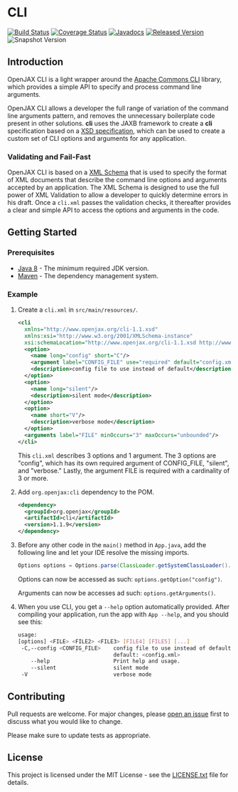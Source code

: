 # CLI

[![Build Status](https://travis-ci.org/openjax/cli.svg?branch=master)](https://travis-ci.org/openjax/cli)
[![Coverage Status](https://coveralls.io/repos/github/openjax/cli/badge.svg)](https://coveralls.io/github/openjax/cli)
[![Javadocs](https://www.javadoc.io/badge/org.openjax/cli.svg)](https://www.javadoc.io/doc/org.openjax/cli)
[![Released Version](https://img.shields.io/maven-central/v/org.openjax/cli.svg)](https://mvnrepository.com/artifact/org.openjax/cli)
![Snapshot Version](https://img.shields.io/nexus/s/org.openjax/cli?label=maven-snapshot&server=https%3A%2F%2Foss.sonatype.org)

## Introduction

OpenJAX CLI is a light wrapper around the [Apache Commons CLI][apache-commons-cli] library, which provides a simple API to specify and process command line arguments.

OpenJAX CLI allows a developer the full range of variation of the command line arguments pattern, and removes the unnecessary boilerplate code present in other solutions. **cli** uses the JAXB framework to create a **cli** specification based on a [XSD specification][cli-schema], which can be used to create a custom set of CLI options and arguments for any application.

### Validating and Fail-Fast

OpenJAX CLI is based on a [XML Schema][cli-schema] that is used to specify the format of XML documents that describe the command line options and arguments accepted by an application. The XML Schema is designed to use the full power of XML Validation to allow a developer to quickly determine errors in his draft. Once a `cli.xml` passes the validation checks, it thereafter provides a clear and simple API to access the options and arguments in the code.

## Getting Started

### Prerequisites

* [Java 8][jdk8-download] - The minimum required JDK version.
* [Maven][maven] - The dependency management system.

### Example

1. Create a `cli.xml` in `src/main/resources/`.

   ```xml
   <cli
     xmlns="http://www.openjax.org/cli-1.1.xsd"
     xmlns:xsi="http://www.w3.org/2001/XMLSchema-instance"
     xsi:schemaLocation="http://www.openjax.org/cli-1.1.xsd http://www.openjax.org/cli.xsd">
     <option>
       <name long="config" short="C"/>
       <argument label="CONFIG_FILE" use="required" default="config.xml"/>
       <description>config file to use instead of default</description>
     </option>
     <option>
       <name long="silent"/>
       <description>silent mode</description>
     </option>
     <option>
       <name short="V"/>
       <description>verbose mode</description>
     </option>
     <arguments label="FILE" minOccurs="3" maxOccurs="unbounded"/>
   </cli>
   ```

   This `cli.xml` describes 3 options and 1 argument. The 3 options are "config", which has its own required argument of CONFIG_FILE, "silent", and "verbose." Lastly, the argument FILE is required with a cardinality of 3 or more.

1. Add `org.openjax:cli` dependency to the POM.

   ```xml
   <dependency>
     <groupId>org.openjax</groupId>
     <artifactId>cli</artifactId>
     <version>1.1.9</version>
   </dependency>
   ```

1. Before any other code in the `main()` method in `App.java`, add the following line and let your IDE resolve the missing imports.

   ```java
   Options options = Options.parse(ClassLoader.getSystemClassLoader().getResource("cli.xml").getURL(), args);
   ```

   Options can now be accessed as such: `options.getOption("config")`.

   Arguments can now be accesses ad such: `options.getArguments()`.

1. When you use CLI, you get a `--help` option automatically provided. After compiling your application, run the app with `App --help`, and you should see this:

   ```bash
   usage:
   [options] <FILE> <FILE2> <FILE3> [FILE4] [FILE5] [...]
    -C,--config <CONFIG_FILE>    config file to use instead of default
                                 default: <config.xml>
       --help                    Print help and usage.
       --silent                  silent mode
    -V                           verbose mode
   ```

## Contributing

Pull requests are welcome. For major changes, please [open an issue](../../issues) first to discuss what you would like to change.

Please make sure to update tests as appropriate.

## License

This project is licensed under the MIT License - see the [LICENSE.txt](LICENSE.txt) file for details.

[apache-commons-cli]: https://commons.apache.org/proper/commons-cli/
[cli-schema]: /src/main/resources/cli.xsd
[jdk8-download]: http://www.oracle.com/technetwork/java/javase/downloads/jdk8-downloads-2133151.html
[maven-archetype-quickstart]: http://maven.apache.org/archetypes/maven-archetype-quickstart/
[maven]: https://maven.apache.org/